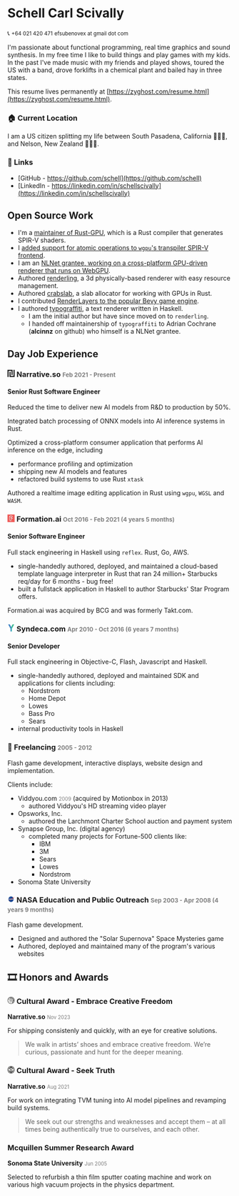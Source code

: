 <style>
time {
  color: #7f7f7f;
  font-size: 0.8em;
}

h3 img {
    width: 1em;
    height: 1em;
}
</style>
# Schell Carl Scivally

📞 <small>+64 021 420 471</small>
<small>efsubenovex at gmail dot com</small>

I'm passionate about functional programming, real time graphics and sound synthesis.
In my free time I like to build things and play games with my kids.
In the past I've made music with my friends and played shows, toured the US with a band, drove forklifts in a chemical plant and bailed hay in three states.

This resume lives permanently at [https://zyghost.com/resume.html](https://zyghost.com/resume.html).

### 🏠 Current Location

I am a US citizen splitting my life between South Pasadena, California 🐻🇺🇸, and Nelson, New Zealand 🌴🇳🇿.

### 🔗 Links

- [GitHub - https://github.com/schell](https://github.com/schell)
- [LinkedIn - https://linkedin.com/in/schellscivally](https://linkedin.com/in/schellscivally)

## Open Source Work

- I'm a [maintainer of Rust-GPU](https://rust-gpu.github.io/blog/2024/11/06/new-maintainers), which is a Rust compiler that generates SPIR-V shaders.
- I [added support for atomic operations to `wgpu`'s transpiler SPIR-V frontend](https://github.com/gfx-rs/wgpu/issues/4489).
- I am an [NLNet grantee, working on a cross-platform GPU-driven renderer that runs on WebGPU](https://nlnet.nl/project/Renderling/).
- Authored [renderling](https://github.com/schell/renderling), a 3d physically-based renderer with easy resource management.
- Authored [crabslab](https://github.com/schell/crabslab), a slab allocator for working with GPUs in Rust.
- I contributed [RenderLayers to the popular Bevy game engine](https://github.com/bevyengine/bevy/pull/1209).
- I authored [typograffiti](https://github.com/schell/typograffiti/), a text renderer written in Haskell. 
  * I am the initial author but have since moved on to `renderling`. 
  * I handed off maintainership of `typograffiti` to Adrian Cochrane (**alcinnz** on github) who himself is a NLNet grantee.

## Day Job Experience

### ![narrative.so logo](img/narrative-icon.svg) Narrative.so <time class="resume-date">Feb 2021 - Present</time>
#### Senior Rust Software Engineer

Reduced the time to deliver new AI models from R&D to production by 50%.

Integrated batch processing of ONNX models into AI inference systems in Rust.

Optimized a cross-platform consumer application that performs AI inference on the edge, including

* performance profiling and optimization
* shipping new AI models and features
* refactored build systems to use Rust `xtask`

Authored a realtime image editing application in Rust using `wgpu`, `WGSL` and `WASM`.

### ![formation.ai logo](img/formationai-logo.jpg) Formation.ai <time>Oct 2016 - Feb 2021 (4 years 5 months)</time>
#### Senior Software Engineer

Full stack engineering in Haskell using `reflex`. Rust, Go, AWS.

* single-handedly authored, deployed, and maintained a cloud-based template language interpreter in
Rust that ran 24 million+ Starbucks req/day for 6 months - bug free!
* built a fullstack application in Haskell to author Starbucks' Star Program offers.

Formation.ai was acquired by BCG and was formerly Takt.com.

### ![syndeca.com logo](img/syndeca-logo.png) Syndeca.com <time>Apr 2010 - Oct 2016 (6 years 7 months)</time>
#### Senior Developer

Full stack engineering in Objective-C, Flash, Javascript and Haskell.

* single-handedly authored, deployed and maintained SDK and applications for clients
including:
  - Nordstrom
  - Home Depot
  - Lowes
  - Bass Pro
  - Sears
* internal productivity tools in Haskell

### 🤝 Freelancing <time>2005 - 2012</time>

Flash game development, interactive displays, website design and implementation.

Clients include:

- Viddyou.com <time>2009</time> (acquired by Motionbox in 2013)
  * authored Viddyou's HD streaming video player
- Opsworks, Inc.
  * authored the Larchmont Charter School auction and payment system
- Synapse Group, Inc. (digital agency)
  * completed many projects for Fortune-500 clients like:
    - IBM
    - 3M
    - Sears
    - Lowes
    - Nordstrom
- Sonoma State University

### ![SSU NASA Education and Public Outreach](img/nasa-logo.jpg) NASA Education and Public Outreach <time>Sep 2003 - Apr 2008 (4 years 9 months)</time>

Flash game development.

* Designed and authored the "Solar Supernova" Space Mysteries game
* Authored, deployed and maintained many of the program's various websites

## 🎞️ Honors and Awards

### ![creative](img/award-create.svg) Cultural Award - Embrace Creative Freedom
**Narrative.so** <time>Nov 2023</time>

For shipping consistenly and quickly, with an eye for creative solutions.

> We walk in artists’ shoes and embrace creative freedom. We’re curious, passionate and hunt for the deeper meaning.

### ![truth](img/award-seek.svg) Cultural Award - Seek Truth
**Narrative.so** <time>Aug 2021</time>

For work on integrating TVM tuning into AI model pipelines and revamping build systems.

> We seek out our strengths and weaknesses and accept them – at all times being authentically true to ourselves, and each other.

### Mcquillen Summer Research Award
**Sonoma State University** <time>Jun 2005</time>

Selected to refurbish a thin film sputter coating machine and work on various high vacuum projects in the physics department.
